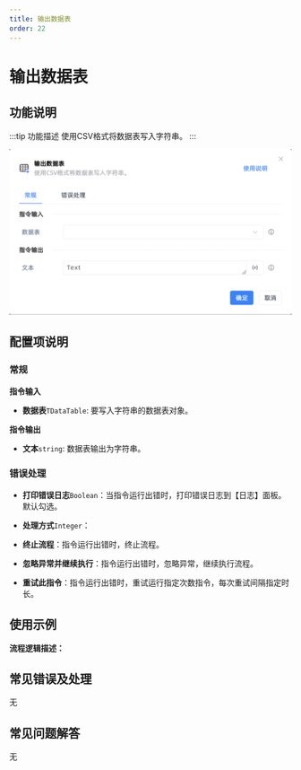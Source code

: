 ```yaml
---
title: 输出数据表
order: 22
---
```


# 输出数据表

## 功能说明

:::tip 功能描述
使用CSV格式将数据表写入字符串。
:::

![输出数据表](../../../assets/输出数据表_command.png)

## 配置项说明

### 常规

**指令输入**

- **数据表**`TDataTable`: 要写入字符串的数据表对象。


**指令输出**

- **文本**`string`: 数据表输出为字符串。

### 错误处理

- **打印错误日志**`Boolean`：当指令运行出错时，打印错误日志到【日志】面板。默认勾选。

- **处理方式**`Integer`：

 - **终止流程**：指令运行出错时，终止流程。

 - **忽略异常并继续执行**：指令运行出错时，忽略异常，继续执行流程。

 - **重试此指令**：指令运行出错时，重试运行指定次数指令，每次重试间隔指定时长。

## 使用示例

**流程逻辑描述：** 

## 常见错误及处理

无

## 常见问题解答

无

